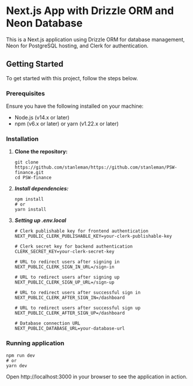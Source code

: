 # Next.js App with Drizzle ORM and Neon Database

This is a Next.js application using Drizzle ORM for database management, Neon for PostgreSQL hosting, and Clerk for authentication.

## Getting Started

To get started with this project, follow the steps below.

### Prerequisites

Ensure you have the following installed on your machine:

- Node.js (v14.x or later)
- npm (v6.x or later) or yarn (v1.22.x or later)

### Installation

1. **Clone the repository:**

   ```
   git clone https://github.com/stanleman/https://github.com/stanleman/PSW-finance.git
   cd PSW-finance
   ```

2. ***Install dependencies:***
   ```
   npm install
   # or
   yarn install
   ```

3. ***Setting up .env.local***
   ```
   # Clerk publishable key for frontend authentication
   NEXT_PUBLIC_CLERK_PUBLISHABLE_KEY=your-clerk-publishable-key
   
   # Clerk secret key for backend authentication
   CLERK_SECRET_KEY=your-clerk-secret-key
   
   # URL to redirect users after signing in
   NEXT_PUBLIC_CLERK_SIGN_IN_URL=/sign-in
   
   # URL to redirect users after signing up
   NEXT_PUBLIC_CLERK_SIGN_UP_URL=/sign-up
   
   # URL to redirect users after successful sign in
   NEXT_PUBLIC_CLERK_AFTER_SIGN_IN=/dashboard
   
   # URL to redirect users after successful sign up
   NEXT_PUBLIC_CLERK_AFTER_SIGN_UP=/dashboard
   
   # Database connection URL
   NEXT_PUBLIC_DATABASE_URL=your-database-url
   ```

### Running application
   ```
   npm run dev
   # or
   yarn dev
   ```

Open http://localhost:3000 in your browser to see the application in action.
